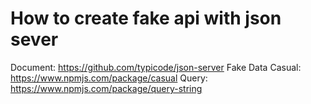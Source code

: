 # How to create fake api with json sever

Document: https://github.com/typicode/json-server
Fake Data Casual: https://www.npmjs.com/package/casual
Query: https://www.npmjs.com/package/query-string
